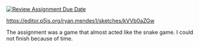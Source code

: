 [![Review Assignment Due Date](https://classroom.github.com/assets/deadline-readme-button-8d59dc4de5201274e310e4c54b9627a8934c3b88527886e3b421487c677d23eb.svg)](https://classroom.github.com/a/2m6ACNyG)

https://editor.p5js.org/ryan.mendes1/sketches/kVVb0aZGw

The assignment was a game that almost acted like the snake game. I could not finish because of time.

